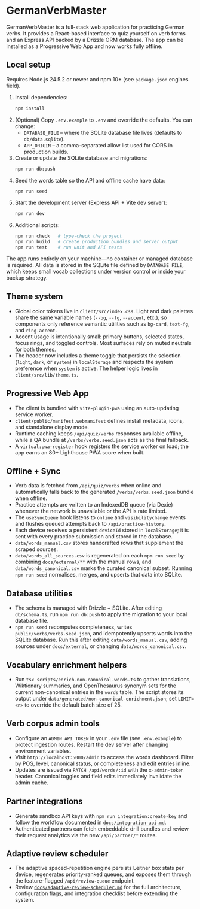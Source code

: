 # GermanVerbMaster

GermanVerbMaster is a full-stack web application for practicing German verbs. It provides a React-based interface to quiz yourself on verb forms and an Express API backed by a Drizzle ORM database. The app can be installed as a Progressive Web App and now works fully offline.

## Local setup
Requires Node.js 24.5.2 or newer and npm 10+ (see `package.json` engines field).

1. Install dependencies:
   ```bash
   npm install
   ```
2. (Optional) Copy `.env.example` to `.env` and override the defaults. You can change:
   - `DATABASE_FILE` – where the SQLite database file lives (defaults to `db/data.sqlite`).
   - `APP_ORIGIN` – a comma-separated allow list used for CORS in production builds.
3. Create or update the SQLite database and migrations:
   ```bash
   npm run db:push
   ```
4. Seed the words table so the API and offline cache have data:
   ```bash
   npm run seed
   ```
5. Start the development server (Express API + Vite dev server):
   ```bash
   npm run dev
   ```
6. Additional scripts:
   ```bash
   npm run check   # type-check the project
   npm run build   # create production bundles and server output
   npm run test    # run unit and API tests
   ```

The app runs entirely on your machine—no container or managed database is required. All data is stored in the SQLite file defined by `DATABASE_FILE`, which keeps small vocab collections under version control or inside your backup strategy.

## Theme system
- Global color tokens live in `client/src/index.css`. Light and dark palettes share the same variable names (`--bg`, `--fg`, `--accent`, etc.), so components only reference semantic utilities such as `bg-card`, `text-fg`, and `ring-accent`.
- Accent usage is intentionally small: primary buttons, selected states, focus rings, and toggled controls. Most surfaces rely on muted neutrals for both themes.
- The header now includes a theme toggle that persists the selection (`light`, `dark`, or `system`) in `localStorage` and respects the system preference when `system` is active. The helper logic lives in `client/src/lib/theme.ts`.

## Progressive Web App
- The client is bundled with `vite-plugin-pwa` using an auto-updating service worker.
- `client/public/manifest.webmanifest` defines install metadata, icons, and standalone display mode.
- Runtime caching keeps `/api/quiz/verbs` responses available offline, while a QA bundle at `/verbs/verbs.seed.json` acts as the final fallback.
- A `virtual:pwa-register` hook registers the service worker on load; the app earns an 80+ Lighthouse PWA score when built.

## Offline + Sync
- Verb data is fetched from `/api/quiz/verbs` when online and automatically falls back to the generated `/verbs/verbs.seed.json` bundle when offline.
- Practice attempts are written to an IndexedDB queue (via Dexie) whenever the network is unavailable or the API is rate limited.
- The `useSyncQueue` hook listens to `online` and `visibilitychange` events and flushes queued attempts back to `/api/practice-history`.
- Each device receives a persistent `deviceId` stored in `localStorage`; it is sent with every practice submission and stored in the database.
- `data/words_manual.csv` stores handcrafted rows that supplement the scraped sources.
- `data/words_all_sources.csv` is regenerated on each `npm run seed` by combining `docs/external/**` with the manual rows, and `data/words_canonical.csv` marks the curated canonical subset. Running `npm run seed` normalises, merges, and upserts that data into SQLite.

## Database utilities
- The schema is managed with Drizzle + SQLite. After editing `db/schema.ts`, run `npm run db:push` to apply the migration to your local database file.
- `npm run seed` recomputes completeness, writes `public/verbs/verbs.seed.json`, and idempotently upserts words into the SQLite database. Run this after editing `data/words_manual.csv`, adding sources under `docs/external`, or changing `data/words_canonical.csv`.

## Vocabulary enrichment helpers
- Run `tsx scripts/enrich-non-canonical-words.ts` to gather translations, Wiktionary summaries, and OpenThesaurus synonym sets for the current non-canonical entries in the `words` table. The script stores its output under `data/generated/non-canonical-enrichment.json`; set `LIMIT=<n>` to override the default batch size of 25.

## Verb corpus admin tools
- Configure an `ADMIN_API_TOKEN` in your `.env` file (see `.env.example`) to protect ingestion routes. Restart the dev server after changing environment variables.
- Visit `http://localhost:5000/admin` to access the words dashboard. Filter by POS, level, canonical status, or completeness and edit entries inline.
- Updates are issued via `PATCH /api/words/:id` with the `x-admin-token` header. Canonical toggles and field edits immediately invalidate the admin cache.

## Partner integrations
- Generate sandbox API keys with `npm run integration:create-key` and follow the workflow documented in [`docs/integration-api.md`](docs/integration-api.md).
- Authenticated partners can fetch embeddable drill bundles and review their request analytics via the new `/api/partner/*` routes.

## Adaptive review scheduler
- The adaptive spaced-repetition engine persists Leitner box stats per device, regenerates priority-ranked queues, and exposes them through the feature-flagged `/api/review-queue` endpoint.
- Review [`docs/adaptive-review-scheduler.md`](docs/adaptive-review-scheduler.md) for the full architecture, configuration flags, and integration checklist before extending the system.

